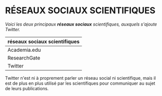 # RÉSEAUX SOCIAUX SCIENTIFIQUES

*Voici les deux principaux* ***réseaux sociaux*** *scientifiques, auxquels s'ajoute Twitter.*

| réseaux sociaux scientifiques |
| :-- |
| Academia.edu |
| ResearchGate |
| Twitter |

Twitter n'est ni à proprement parler un réseau social ni scientifique, mais il est de plus en plus utilisé par les scientifiques pour communiquer au sujet de leurs publications.
